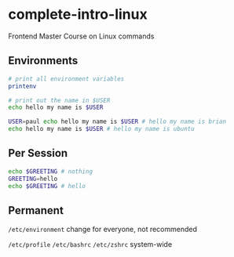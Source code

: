 # complete-intro-linux

Frontend Master Course on Linux commands

## Environments

```bash
# print all environment variables
printenv

# print out the name in $USER
echo hello my name is $USER

USER=paul echo hello my name is $USER # hello my name is brian
echo hello my name is $USER # hello my name is ubuntu
```

## Per Session
```bash
echo $GREETING # nothing
GREETING=hello
echo $GREETING # hello
```

## Permanent
`/etc/environment` change for everyone, not recommended

`/etc/profile` `/etc/bashrc` `/etc/zshrc` system-wide